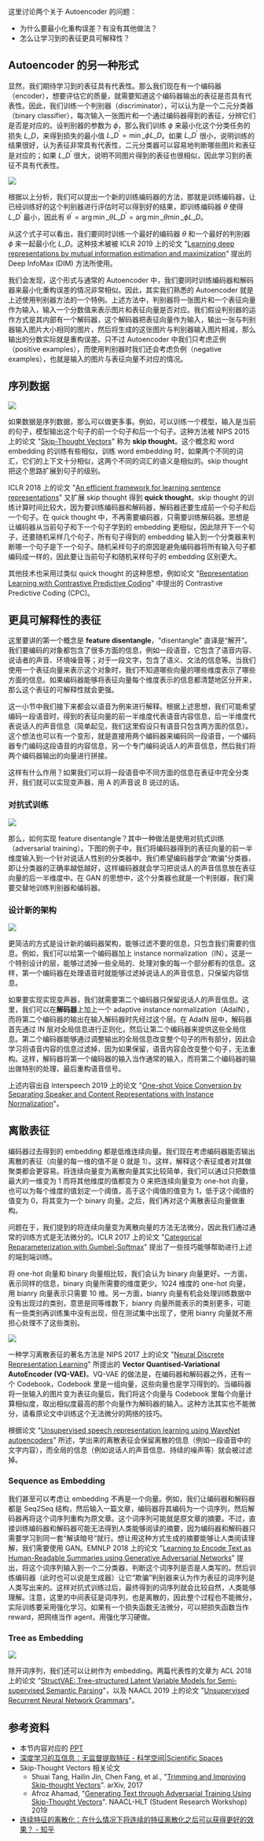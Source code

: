这里讨论两个关于 Autoencoder 的问题：

* 为什么要最小化重构误差？有没有其他做法？
* 怎么让学习到的表征更具可解释性？

## Autoencoder 的另一种形式

显然，我们期待学习到的表征具有代表性。那么我们现在有一个编码器（encoder），想要评估它的质量，就需要知道这个编码器输出的表征是否具有代表性。因此，我们训练一个判别器（discriminator），可以认为是一个二元分类器（binary classifier），每次输入一张图片和一个通过编码器得到的表征，分辨它们是否是对应的。设判别器的参数为 $\phi$，那么我们训练 $\phi$ 来最小化这个分类任务的损失 $L\_D$，来得到损失的最小值 $L\_{D}^{'}=\min \_{\phi} L\_{D}$。如果 $L\_{D}^{'}$ 很小，说明训练的结果很好，认为表征非常具有代表性，二元分类器可以容易地判断哪些图片和表征是对应的；如果 $L\_{D}^{'}$ 很大，说明不同图片得到的表征也很相似，因此学习到的表征不具有代表性。

![](https://raw.githubusercontent.com/bighuang624/pic-repo/master/Hung-yi-Lee-Autoencoder-beyond-reconstruction.png)

根据以上分析，我们可以提出一个新的训练编码器的方法，那就是训练编码器，让已经训练好的这个判别器进行评估时可以得到好的结果，即训练编码器 $\theta$ 使得 $L\_{D}^{'}$ 最小，因此有 $\theta^{'}=\arg \min \_{\theta} L\_{D}^{'} = \arg \min \_{\theta} \min \_{\phi} L\_{D}$。

从这个式子可以看出，我们要同时训练一个最好的编码器 $\theta$ 和一个最好的判别器 $\phi$ 来一起最小化 $L\_{D}$。这种技术被被 ICLR 2019 上的论文 "[Learning deep representations by mutual information estimation and maximization](https://arxiv.org/pdf/1808.06670.pdf)" 提出的 Deep InfoMax (DIM) 方法所使用。

我们会发现，这个形式与通常的 Autoencoder 中，我们要同时训练编码器和解码器来最小化重构误差的情况非常相似。因此，其实我们熟悉的 Autoencoder 就是上述使用判别器方法的一个特例。上述方法中，判别器将一张图片和一个表征向量作为输入，输入一个分数值来表示图片和表征向量是否对应。我们假设判别器的运作方式是其内部有一个解码器，这个解码器把表征向量作为输入，输出一张与判别器输入图片大小相同的图片，然后将生成的这张图片与判别器输入图片相减，那么输出的分数实际就是重构误差。只不过 Autoencoder 中我们只考虑正例（positive examples），而使用判别器时我们还会考虑负例（negative examples），也就是输入的图片与表征向量不对应的情况。

## 序列数据

![](https://raw.githubusercontent.com/bighuang624/pic-repo/master/Hung-yi-Lee-sequential-data.png)

如果数据是序列数据，那么可以做更多事。例如，可以训练一个模型，输入是当前的句子，模型输出这个句子的前一个句子和后一个句子。这种方法被 NIPS 2015 上的论文 "[Skip-Thought Vectors](https://papers.nips.cc/paper/5950-skip-thought-vectors.pdf)" 称为 **skip thought**。这个概念和 word embedding 的训练有些相似，训练 word embedding 时，如果两个不同的词汇，它们的上下文十分相似，这两个不同的词汇的语义是相似的。skip thought 把这个思路扩展到句子的级别。

ICLR 2018 上的论文 "[An efficient framework for learning sentence representations](https://arxiv.org/pdf/1803.02893.pdf)" 又扩展 skip thought 得到 **quick thought**。skip thought 的训练计算时间比较大，因为要训练编码器和解码器，解码器还要生成前一个句子和后一个句子。在 quick thought 中，不再需要编码器，只需要训练解码器。思想是让编码器从当前句子和下一个句子学到的 embedding 更相似，因此除开下一个句子，还要随机采样几个句子，所有句子得到的 embedding 输入到一个分类器来判断哪一个句子是下一个句子。随机采样句子的原因是避免编码器将所有输入句子都编码成一样的，因此要让当前句子和随机采样句子的 embedding 区别更大。

其他技术也采用过类似 quick thought 的这种思想，例如论文 "[Representation Learning with Contrastive Predictive Coding](https://arxiv.org/pdf/1807.03748.pdf)" 中提出的 Contrastive Predictive Coding (CPC)。

## 更具可解释性的表征

这里要讲的第一个概念是 **feature disentangle**，"disentangle" 直译是“解开”。我们要编码的对象都包含了很多方面的信息，例如一段语音，它包含了语音内容、说话者的声音、环境噪音等；对于一段文字，包含了语义、文法的信息等。当我们使用一个表征向量来表示这个对象时，我们不知道哪些向量的哪些维度表示了哪些方面的信息。如果编码器能够将表征向量每个维度表示的信息都清楚地区分开来，那么这个表征的可解释性就会更强。

这一小节中我们接下来都会以语音为例来进行解释。根据上述思想，我们可能希望编码一段语音时，得到的表征向量的前一半维度代表语音内容信息，后一半维度代表说话人的声音信息（简单起见，我们这里假设只有语音只包含两方面的信息）。这个想法也可以有一个变形，就是直接用两个编码器来编码同一段语音，一个编码器专门编码这段语音的内容信息，另一个专门编码说话人的声音信息，然后我们将两个编码器输出的向量进行拼接。

这样有什么作用？如果我们可以将一段语音中不同方面的信息在表征中完全分类开，我们就可以实现变声器，用 A 的声音说 B 说过的话。

### 对抗式训练

![](https://raw.githubusercontent.com/bighuang624/pic-repo/master/Hung-yi-Lee-feature-disentangle-adversarial-training.png)

那么，如何实现 feature disentangle？其中一种做法是使用对抗式训练（adversarial training）。下图的例子中，我们将编码器得到的表征向量的前一半维度输入到一个针对说话人性别的分类器中。我们希望编码器学会“欺骗”分类器，即让分类器的正确率越低越好，这样编码器就会学习把说话人的声音信息放在表征向量的后一半维度中。在 GAN 的思想中，这个分类器也就是一个判别器，我们需要交替地训练判别器和编码器。

### 设计新的架构

![](https://raw.githubusercontent.com/bighuang624/pic-repo/master/Hung-yi-Lee-feature-disentangle-designed-network-architecture.png)

更简洁的方式是设计新的编码器架构，能够过滤不要的信息，只包含我们需要的信息。例如，我们可以给第一个编码器加上 instance normalization（IN），这是一个特别设计的层，能够过滤掉一些全局的、处理对象的每一个部分都有的信息。这样，第一个编码器在处理语音时就能够过滤掉说话人的声音信息，只保留内容信息。

如果要实现实现变声器，我们就需要第二个编码器只保留说话人的声音信息。这里，我们可以在**解码器**上加上一个 adaptive instance normalization（AdaIN），而将第二个编码器的输出在输入解码器时先经过这个层。在 AdaIN 层中，解码器首先通过 IN 层对全局信息进行正则化，然后让第二个编码器来提供这些全局信息。第二个编码器能够通过调整输出的全局信息改变整个句子的所有部分，因此会学习将语音内容的信息过滤掉，因为如果保留，语音内容会改变整个句子，无法重构。这样，解码器将第一个编码器的输入当作通常的输入，而将第二个编码器的输出做特别的处理，最后重构语音信号。

上述内容出自 Interspeech 2019 上的论文 "[One-shot Voice Conversion by Separating Speaker and Content Representations with Instance Normalization](https://arxiv.org/pdf/1904.05742.pdf)"。

## 离散表征

编码器过去得到的 embedding 都是低维连续向量。我们现在考虑编码器能否输出离散的表征（向量的每一维的值不是 0 就是 1）。这样，解释这个表征或者对其做聚类都会更容易。将连续向量变为离散向量其实比较简单，我们可以通过只把数值最大的一维变为 1 而将其他维度的值都变为 0 来把连续向量变为 one-hot 向量，也可以为每个维度的值划定一个阈值，高于这个阈值的值变为 1，低于这个阈值的值变为 0，将其变为一个 binary 向量。之后，我们再对这个离散表征向量做重构。

问题在于，我们提到的将连续向量变为离散向量的方法无法微分，因此我们通过通常的训练方式是无法微分的。ICLR 2017 上的论文 "[Categorical Reparameterization with Gumbel-Softmax](https://arxiv.org/pdf/1611.01144.pdf)" 提出了一些技巧能够帮助进行上述的端到端训练。

将 one-hot 向量和 binary 向量相比较，我们会认为 binary 向量更好。一方面，表示同样的信息，binary 向量所需要的维度更少。1024 维度的 one-hot 向量，用 bianry 向量表示只需要 10 维。另一方面，bianry 向量有机会处理训练数据中没有出现过的类别，意思是同等维数下，bianry 向量所能表示的类别更多，可能有一些类别再训练集中没有出现，但在测试集中出现了，使用 bianry 向量就不用担心处理不了这些类别。

![](https://raw.githubusercontent.com/bighuang624/pic-repo/master/Hung-yi-Lee-VQ-VAE.png)

一种学习离散表征的著名方法是 NIPS 2017 上的论文 "[Neural Discrete Representation Learning](https://arxiv.org/pdf/1711.00937.pdf)" 所提出的 **Vector Quantised-Variational AutoEncoder (VQ-VAE)**。VQ-VAE 的做法是，在编码器和解码器之外，还有一个 Codebook，Codebook 里是一组向量，这些向量也是学习得到的。当编码器将一张输入的图片变为表征向量后，我们将这个向量与 Codebook 里每个向量计算相似度，取出相似度最高的那个向量作为解码器的输入。这种方法其实也不能微分，请看原论文中训练这个无法微分的网络的技巧。

根据论文 "[Unsupervised speech representation learning using WaveNet autoencoders](https://arxiv.org/pdf/1901.08810.pdf)" 所述，学出来的离散表征会保留离散的信息（例如一段语音中的文字内容），而全局的信息（例如说话人的声音信息、持续的噪声等）就会被过滤掉。

### Sequence as Embedding

我们甚至可以考虑让 embedding 不再是一个向量。例如，我们让编码器和解码器都是 Seq2Seq 结构，然后输入一篇文章，编码器将其编码为一个词序列，然后解码器再将这个词序列重构为原文章。这个词序列可能就是原文章的摘要。不过，直接训练编码器和解码器可能无法得到人类能够阅读的摘要，因为编码器和解码器只需要学习到同一套“解读暗号”就行。想让用这种方式生成的摘要能够让人类阅读理解，我们需要使用 GAN。EMNLP 2018 上的论文 "[Learning to Encode Text as Human-Readable Summaries using Generative Adversarial Networks](https://arxiv.org/pdf/1810.02851.pdf)" 提出，将这个词序列输入到一个二分类器，判断这个词序列是否是人类写的。然后训练编码器（此时也可以说是生成器）让它“欺骗”判别器来认为作为表征的词序列是人类写出来的。这样对抗式训练过后，最终得到的词序列就会比较自然，人类能够理解。注意，这里的中间表征是词序列，也是离散的，因此整个过程也不能微分，实际训练要采用强化学习。如果有一个损失函数无法微分，可以把损失函数当作 reward，把网络当作 agent，用强化学习硬做。

### Tree as Embedding

![](https://raw.githubusercontent.com/bighuang624/pic-repo/master/Hung-yi-Lee-Autoencoder-tree-as-embedding.png)

除开词序列，我们还可以让树作为 embedding。两篇代表性的文章为 ACL 2018 上的论文 "[StructVAE: Tree-structured Latent Variable Models for Semi-supervised Semantic Parsing](https://arxiv.org/pdf/1806.07832.pdf)"，以及 NAACL 2019 上的论文 "[Unsupervised Recurrent Neural Network Grammars](https://arxiv.org/pdf/1904.03746.pdf)"。

## 参考资料

* 本节内容对应的 [PPT](http://speech.ee.ntu.edu.tw/~tlkagk/courses/ML\_2019/Lecture/Auto%20(v3).pdf)
* [深度学习的互信息：无监督提取特征 - 科学空间|Scientific Spaces](https://kexue.fm/archives/6024)
* Skip-Thought Vectors 相关论文
  * Shuai Tang, Hailin Jin, Chen Fang,
et al., "[Trimming and Improving Skip-thought Vectors](https://arxiv.org/pdf/1706.03148.pdf)". arXiv, 2017
  * Afroz Ahamad, "[Generating Text through Adversarial Training Using Skip-Thought Vectors](https://www.aclweb.org/anthology/N19-3008)". NAACL-HLT (Student Research Workshop) 2019
* [连续特征的离散化：在什么情况下将连续的特征离散化之后可以获得更好的效果？ - 知乎](https://www.zhihu.com/question/31989952)


<script type="text/x-mathjax-config">
MathJax.Hub.Config({
  tex2jax: {inlineMath: [ ['$', '$'] ],
        displayMath: [ ['$$', '$$']]}
});
</script>

<script type="text/javascript" src="https://cdn.bootcss.com/mathjax/2.7.2/MathJax.js?config=default"></script>